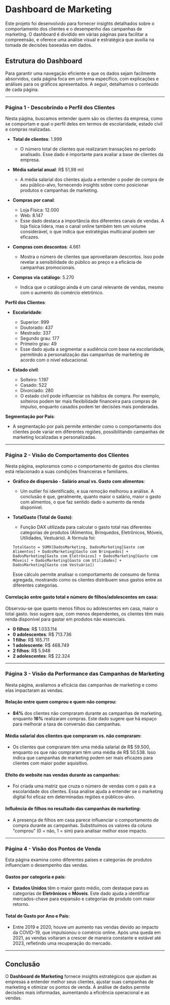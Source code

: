 # Dashboard de Marketing

Este projeto foi desenvolvido para fornecer insights detalhados sobre o comportamento dos clientes e o desempenho das campanhas de marketing. O dashboard é dividido em várias páginas para facilitar a compreensão, e oferece uma análise visual e estratégica que auxilia na tomada de decisões baseadas em dados.

## Estrutura do Dashboard

Para garantir uma navegação eficiente e que os dados sejam facilmente absorvidos, cada página foca em um tema específico, com explicações e análises para os gráficos apresentados. A seguir, detalhamos o conteúdo de cada página.

---

### **Página 1 - Descobrindo o Perfil dos Clientes**

Nesta página, buscamos entender quem são os clientes da empresa, como se comportam e qual o perfil deles em termos de escolaridade, estado civil e compras realizadas.

- **Total de clientes**: 1.999  
  - O número total de clientes que realizaram transações no período analisado. Esse dado é importante para avaliar a base de clientes da empresa.

- **Média salarial anual**: R$ 51,98 mil  
  - A média salarial dos clientes ajuda a entender o poder de compra de seu público-alvo, fornecendo insights sobre como posicionar produtos e campanhas de marketing.

- **Compras por canal**: 
  - Loja Física: 12.000
  - Web: 8.147  
  - Esse dado destaca a importância dos diferentes canais de vendas. A loja física lidera, mas o canal online também tem um volume considerável, o que indica que estratégias multicanal podem ser eficazes.

- **Compras com descontos**: 4.661  
  - Mostra o número de clientes que aproveitaram descontos. Isso pode revelar a sensibilidade do público ao preço e a eficácia de campanhas promocionais.

- **Compras via catálogo**: 5.270  
  - Indica que o catálogo ainda é um canal relevante de vendas, mesmo com o aumento do comércio eletrônico.

**Perfil dos Clientes**:
- **Escolaridade**:  
  - Superior: 999
  - Doutorado: 437
  - Mestrado: 337
  - Segundo grau: 177
  - Primeiro grau: 49  
  - Esse dado ajuda a segmentar a audiência com base na escolaridade, permitindo a personalização das campanhas de marketing de acordo com o nível educacional.

- **Estado civil**:  
  - Solteiro: 1.197
  - Casado: 522
  - Divorciado: 280  
  - O estado civil pode influenciar os hábitos de compra. Por exemplo, solteiros podem ter mais flexibilidade financeira para compras de impulso, enquanto casados podem ter decisões mais ponderadas.

**Segmentação por País**:  
- A segmentação por país permite entender como o comportamento dos clientes pode variar em diferentes regiões, possibilitando campanhas de marketing localizadas e personalizadas.

---

### **Página 2 - Visão do Comportamento dos Clientes**

Nesta página, exploramos como o comportamento de gastos dos clientes está relacionado a suas condições financeiras e familiares.

- **Gráfico de dispersão - Salário anual vs. Gasto com alimentos**:  
  - Um outlier foi identificado, e sua remoção melhorou a análise. A conclusão é que, geralmente, quanto maior o salário, maior o gasto com alimentos, o que faz sentido dado o aumento da renda disponível.

- **TotalGasto (Total de Gasto)**:
  - Função DAX utilizada para calcular o gasto total nas diferentes categorias de produtos (Alimentos, Brinquedos, Eletrônicos, Móveis, Utilidades, Vestuário). A fórmula foi:
  ```dax
  TotalGasto = SUMX(DadosMarketing, DadosMarketing[Gasto com Alimentos] + DadosMarketing[Gasto com Brinquedos] + DadosMarketing[Gasto com Eletrônicos] + DadosMarketing[Gasto com Móveis] + DadosMarketing[Gasto com Utilidades] + DadosMarketing[Gasto com Vestuário])
  ```

  Esse cálculo permite analisar o comportamento de consumo de forma agregada, mostrando como os clientes distribuem seus gastos entre as diferentes categorias.

#### **Correlação entre gasto total e número de filhos/adolescentes em casa**:

Observou-se que quanto menos filhos ou adolescentes em casa, maior o total gasto. Isso sugere que, com menos dependentes, os clientes têm mais renda disponível para gastar em produtos não essenciais.

- **0 filhos**: R$ 1.033.114
- **0 adolescentes**: R$ 713.736
- **1 filho**: R$ 165.711
- **1 adolescente**: R$ 468.749
- **2 filhos**: R$ 5.948
- **2 adolescentes**: R$ 22.324

---

### **Página 3 - Visão da Performance das Campanhas de Marketing**

Nesta página, avaliamos a eficácia das campanhas de marketing e como elas impactaram as vendas.

#### **Relação entre quem comprou e quem não comprou**:

- **84%** dos clientes não compraram durante as campanhas de marketing, enquanto **16%** realizaram compras. Este dado sugere que há espaço para melhorar a taxa de conversão das campanhas.

#### **Média salarial dos clientes que compraram vs. não compraram**:

- Os clientes que compraram têm uma média salarial de R$ 59.500, enquanto os que não compraram têm uma média de R$ 50.538. Isso indica que campanhas de marketing podem ser mais eficazes para clientes com maior poder aquisitivo.

#### **Efeito do website nas vendas durante as campanhas**:

- Foi criada uma matriz que cruza o número de vendas com o país e a escolaridade dos clientes. Essa análise ajuda a entender se o marketing digital foi eficaz em determinadas regiões e públicos-alvo.

#### **Influência de filhos no resultado das campanhas de marketing**:

- A presença de filhos em casa parece influenciar o comportamento de compra durante as campanhas. Substituímos os valores da coluna "comprou" (0 = não, 1 = sim) para analisar melhor esse impacto.

---

### **Página 4 - Visão dos Pontos de Venda**

Esta página examina como diferentes países e categorias de produtos influenciam o desempenho das vendas.

#### **Gastos por categoria e país**:

- **Estados Unidos** têm o maior gasto médio, com destaque para as categorias de **Eletrônicos** e **Móveis**. Este dado ajuda a identificar mercados-chave para expansão e categorias de produto com maior retorno.

#### **Total de Gasto por Ano e País**:

- Entre 2019 e 2020, houve um aumento nas vendas devido ao impacto da COVID-19, que impulsionou o comércio online. Após uma queda em 2021, as vendas voltaram a crescer de maneira constante e estável até 2023, refletindo uma recuperação do mercado.

---

## **Conclusão**

O **Dashboard de Marketing** fornece insights estratégicos que ajudam as empresas a entender melhor seus clientes, ajustar suas campanhas de marketing e otimizar os pontos de venda. A análise de dados permite decisões mais informadas, aumentando a eficiência operacional e as vendas.
